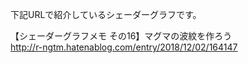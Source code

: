 下記URLで紹介しているシェーダーグラフです。<br>

【シェーダーグラフメモ その16】マグマの波紋を作ろう
<br>
http://r-ngtm.hatenablog.com/entry/2018/12/02/164147